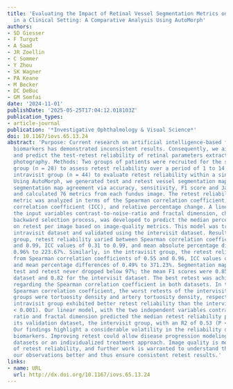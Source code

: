 ```yaml
---
title: 'Evaluating the Impact of Retinal Vessel Segmentation Metrics on Retest Reliability
  in a Clinical Setting: A Comparative Analysis Using AutoMorph'
authors:
- SD Giesser
- F Turgut
- A Saad
- JR Zoellin
- C Sommer
- Y Zhou
- SK Wagner
- PA Keane
- M Becker
- DC DeBuc
- GM Somfai
date: '2024-11-01'
publishDate: '2025-05-25T17:04:12.018103Z'
publication_types:
- article-journal
publication: '*Investigative Ophthalmology & Visual Science*'
doi: 10.1167/iovs.65.13.24
abstract: 'Purpose: Current research on artificial intelligence-based fundus photography
  biomarkers has demonstrated inconsistent results. Consequently, we aimed to evaluate
  and predict the test-retest reliability of retinal parameters extracted from fundus
  photography. Methods: Two groups of patients were recruited for the study: an intervisit
  group (n = 28) to assess retest reliability over a period of 1 to 14 days and an
  intravisit group (n = 44) to evaluate retest reliability within a single session.
  Using AutoMorph, we generated test and retest vessel segmentation maps; measured
  segmentation map agreement via accuracy, sensitivity, F1 score and Jaccard index;
  and calculated 76 metrics from each fundus image. The retest reliability of each
  metric was analyzed in terms of the Spearman correlation coefficient, intraclass
  correlation coefficient (ICC), and relative percentage change. A linear model with
  the input variables contrast-to-noise-ratio and fractal dimension, chosen by a P-value-based
  backward selection process, was developed to predict the median percentage difference
  on retest per image based on image-quality metrics. This model was trained on the
  intravisit dataset and validated using the intervisit dataset. Results: In the intervisit
  group, retest reliability varied between Spearman correlation coefficients of 0.34
  and 0.99, ICC values of 0.31 to 0.99, and mean absolute percentage differences of
  0.96% to 223.67%. Similarly, in the intravisit group, the retest reliability ranged
  from Spearman correlation coefficients of 0.55 and 0.96, ICC values of 0.40 to 0.97,
  and mean percentage differences of 0.49% to 371.23%. Segmentation map accuracy between
  test and retest never dropped below 97%; the mean F1 scores were 0.85 for the intravisit
  dataset and 0.82 for the intervisit dataset. The best retest was achieved with disc-width
  regarding the Spearman correlation coefficient in both datasets. In terms of the
  Spearman correlation coefficient, the worst retests of the intervisit and intravisit
  groups were tortuosity density and artery tortuosity density, respectively. The
  intravisit group exhibited better retest reliability than the intervisit group (P
  < 0.001). Our linear model, with the two independent variables contrast-to-noise
  ratio and fractal dimension predicted the median retest reliability per image on
  its validation dataset, the intervisit group, with an R2 of 0.53 (P < 0.001). Conclusions:
  Our findings highlight a considerable volatility in the reliability of some retinal
  biomarkers. Improving retest could allow disease progression modeling in smaller
  datasets or an individualized treatment approach. Image quality is moderately predictive
  of retest reliability, and further work is warranted to understand the reasons behind
  our observations better and thus ensure consistent retest results.'
links:
- name: URL
  url: http://dx.doi.org/10.1167/iovs.65.13.24
---
```

